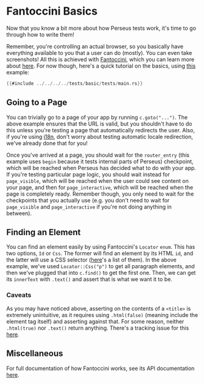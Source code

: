 # Fantoccini Basics

Now that you know a bit more about how Perseus tests work, it's time to go through how to write them!

Remember, you're controlling an actual browser, so you basically have everything available to you that a user can do (mostly). You can even take screenshots! All this is achieved with [Fantoccini](https://github.com/jonhoo/fantoccini), which you can learn more about [here](https://docs.rs/fantoccini). For now though, here's a quick tutorial on the basics, using [this](https://github.com/arctic-hen7/perseus/blob/main/tests/basic/tests/main.rs) example:

```rust
{{#include ../../../../tests/basic/tests/main.rs}}
```

## Going to a Page

You can trivially go to a page of your app by running `c.goto("...")`. The above example ensures that the URL is valid, but you shouldn't have to do this unless you're testing a page that automatically redirects the user. Also, if you're using [i18n](:reference/i18n/intro), don't worry about testing automatic locale redirection, we've already done that for you!

Once you've arrived at a page, you should wait for the `router_entry` (this example uses `begin` because it tests internal parts of Perseus) checkpoint, which will be reached when Perseus has decided what to do with your app. If you're testing particular page logic, you should wait instead for `page_visible`, which will be reached when the user could see content on your page, and then for `page_interactive`, which will be reached when the page is completely ready. Remember though, you only need to wait for the checkpoints that you actually use (e.g. you don't need to wait for `page_visible` and `page_interactive` if you're not doing anything in between).

## Finding an Element

You can find an element easily by using Fantoccini's `Locator` `enum`. This has two options, `Id` or `Css`. The former will find an element by its HTML `id`, and the latter will use a CSS selector ([here](https://www.w3schools.com/cssref/css_selectors.asp)'s a list of them). In the above example, we've used `Locator::Css("p")` to get all paragraph elements, and then we've plugged that into `c.find()` to get the first one. Then, we can get its `innerText` with `.text()` and assert that is what we want it to be.

### Caveats

As you may have noticed above, asserting on the contents of a `<title>` is extremely unintuitive, as it requires using `.html(false)` (meaning include the element tag itself) and asserting against that. For some reason, neither `.html(true)` nor `.text()` return anything. There's a tracking issue for this [here](https://github.com/jonhoo/fantoccini/issues/136).

## Miscellaneous

For full documentation of how Fantoccini works, see its API documentation [here](https://docs.rs/fantoccini).
